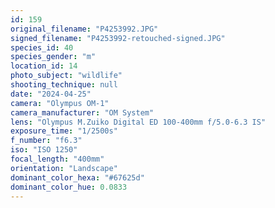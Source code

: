 ```yaml
---
id: 159
original_filename: "P4253992.JPG"
signed_filename: "P4253992-retouched-signed.JPG"
species_id: 40
species_gender: "m"
location_id: 14
photo_subject: "wildlife"
shooting_technique: null
date: "2024-04-25"
camera: "Olympus OM-1"
camera_manufacturer: "OM System"
lens: "Olympus M.Zuiko Digital ED 100-400mm f/5.0-6.3 IS"
exposure_time: "1/2500s"
f_number: "f6.3"
iso: "ISO 1250"
focal_length: "400mm"
orientation: "Landscape"
dominant_color_hexa: "#67625d"
dominant_color_hue: 0.0833
---
```

